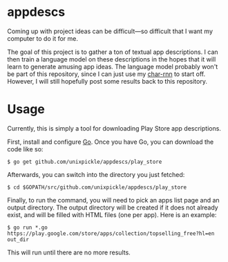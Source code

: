 # appdescs

Coming up with project ideas can be difficult&mdash;so difficult that I want my computer to do it for me.

The goal of this project is to gather a ton of textual app descriptions. I can then train a language model on these descriptions in the hopes that it will learn to generate amusing app ideas. The language model probably won't be part of this repository, since I can just use my [char-rnn](https://github.com/unixpickle/char-rnn) to start off. However, I will still hopefully post some results back to this repository.

# Usage

Currently, this is simply a tool for downloading Play Store app descriptions.

First, install and configure [Go](https://golang.org/doc/install). Once you have Go, you can download the code like so:

```
$ go get github.com/unixpickle/appdescs/play_store
```

Afterwards, you can switch into the directory you just fetched:

```
$ cd $GOPATH/src/github.com/unixpickle/appdescs/play_store
```

Finally, to run the command, you will need to pick an apps list page and an output directory. The output directory will be created if it does not already exist, and will be filled with HTML files (one per app). Here is an example:

```
$ go run *.go https://play.google.com/store/apps/collection/topselling_free?hl=en out_dir
```

This will run until there are no more results.
